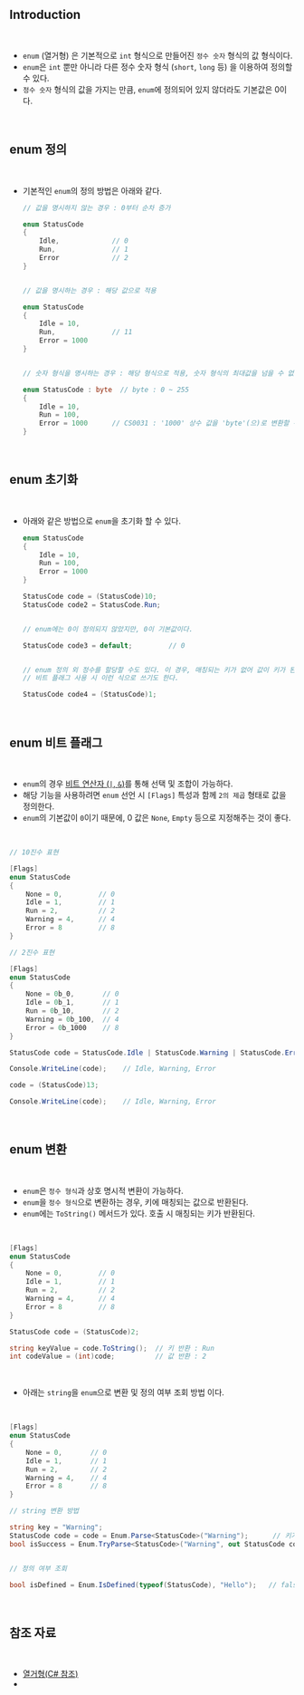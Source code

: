 ## Introduction

<br>

- `enum` (열거형) 은 기본적으로 `int` 형식으로 만들어진 `정수 숫자` 형식의 값 형식이다.
- `enum`은 `int` 뿐만 아니라 다른 정수 숫자 형식 (`short`, `long` 등) 을 이용하여 정의할 수 있다.
- `정수 숫자` 형식의 값을 가지는 만큼, `enum`에 정의되어 있지 않더라도 기본값은 0이다.

<br>

## enum 정의

<br>

- 기본적인 `enum`의 정의 방법은 아래와 같다.
    ```cs
    // 값을 명시하지 않는 경우 : 0부터 순차 증가

    enum StatusCode
    {
        Idle,             // 0
        Run,              // 1
        Error             // 2
    }


    // 값을 명시하는 경우 : 해당 값으로 적용

    enum StatusCode
    {
        Idle = 10,        
        Run,              // 11
        Error = 1000      
    }


    // 숫자 형식을 명시하는 경우 : 해당 형식으로 적용, 숫자 형식의 최대값을 넘을 수 없다.

    enum StatusCode : byte  // byte : 0 ~ 255
    {
        Idle = 10,        
        Run = 100,        
        Error = 1000      // CS0031 : '1000' 상수 값을 'byte'(으)로 변환할 수 없습니다.
    }
    ```

<br>

## enum 초기화

<br>

- 아래와 같은 방법으로 `enum`을 초기화 할 수 있다.
    ```cs
    enum StatusCode
    {
        Idle = 10,        
        Run = 100,        
        Error = 1000      
    }

    StatusCode code = (StatusCode)10;
    StatusCode code2 = StatusCode.Run;

    
    // enum에는 0이 정의되지 않았지만, 0이 기본값이다.

    StatusCode code3 = default;         // 0


    // enum 정의 외 정수를 할당할 수도 있다. 이 경우, 매칭되는 키가 없어 값이 키가 된다.
    // 비트 플래그 사용 시 이런 식으로 쓰기도 한다.

    StatusCode code4 = (StatusCode)1;
    ```

<br>

## enum 비트 플래그

<br>

- `enum`의 경우 [비트 연산자 (`|`, `&`)](https://learn.microsoft.com/ko-kr/dotnet/csharp/language-reference/operators/bitwise-and-shift-operators#enumeration-logical-operators)를 통해 선택 및 조합이 가능하다.
- 해당 기능을 사용하려면 `enum` 선언 시 `[Flags]` 특성과 함께 `2의 제곱` 형태로 값을 정의한다.
- `enum`의 기본값이 `0`이기 때문에, 0 값은 `None`, `Empty` 등으로 지정해주는 것이 좋다.

<br>

```cs
// 10진수 표현

[Flags]
enum StatusCode
{
    None = 0,         // 0
    Idle = 1,         // 1
    Run = 2,          // 2
    Warning = 4,      // 4
    Error = 8         // 8
}

// 2진수 표현

[Flags]
enum StatusCode
{
    None = 0b_0,       // 0
    Idle = 0b_1,       // 1
    Run = 0b_10,       // 2
    Warning = 0b_100,  // 4
    Error = 0b_1000    // 8
}

StatusCode code = StatusCode.Idle | StatusCode.Warning | StatusCode.Error;  // 13

Console.WriteLine(code);    // Idle, Warning, Error

code = (StatusCode)13;

Console.WriteLine(code);    // Idle, Warning, Error
```

<br>

## enum 변환

<br>

- `enum`은 `정수 형식`과 상호 명시적 변환이 가능하다.
- `enum`을 `정수 형식`으로 변환하는 경우, 키에 매칭되는 값으로 반환된다.
- `enum`에는 `ToString()` 메서드가 있다. 호출 시 매칭되는 키가 반환된다.

<br>

```cs
[Flags]
enum StatusCode
{
    None = 0,         // 0
    Idle = 1,         // 1
    Run = 2,          // 2
    Warning = 4,      // 4
    Error = 8         // 8
}

StatusCode code = (StatusCode)2;

string keyValue = code.ToString();  // 키 반환 : Run
int codeValue = (int)code;          // 값 반환 : 2
```

<br>

- 아래는 `string`을 `enum`으로 변환 및 정의 여부 조회 방법 이다.

<br>

```cs
[Flags]
enum StatusCode
{
    None = 0,       // 0
    Idle = 1,       // 1
    Run = 2,        // 2
    Warning = 4,    // 4
    Error = 8       // 8
}

// string 변환 방법

string key = "Warning";
StatusCode code = code = Enum.Parse<StatusCode>("Warning");      // 키가 정의되어 있지 않은 경우 예외가 발생한다.
bool isSuccess = Enum.TryParse<StatusCode>("Warning", out StatusCode code2);


// 정의 여부 조회

bool isDefined = Enum.IsDefined(typeof(StatusCode), "Hello");   // false
```

<br>

## 참조 자료

<br>

- [열거형(C# 참조)](https://learn.microsoft.com/ko-kr/dotnet/csharp/language-reference/builtin-types/enum)
- 